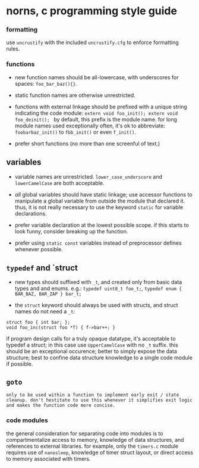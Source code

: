 # norns, c programming style guide #

### formatting

use `uncrustify` with the included `uncrustify.cfg` to enforce formatting rules.

### functions
	
* new function names should be all-lowercase, with underscores for spaces: `foo_bar_baz(){}`. 
	
* static function names are otherwise unrestricted.
	
* functions with external linkage should be prefixed with a unique string indicating the code module: `extern void foo_init(); extern void foo_deinit(); ` by default, this prefix is the module name. for long module names used exceptionally often, it's ok to abbreviate: `foobarbaz_init()` to `fbb_init()` or even `f_init()`. 

* prefer short functions (no more than one screenful of text.)

## variables ##

* variable names are unrestricted. `lower_case_underscore` and `lowerCamelCase` are both acceptable. 

* *all* global variables should have static linkage; use accessor functions to manipulate a global variable from outside the module that declared it. thus, it is not really necessary to use the keyword `static` for variable declarations.

* prefer variable declaration at the lowest possible scope. if this starts to look funny, consider breaking up the function.

* prefer using `static const` variables instead of preprocessor defines whenever possible.  

## `typedef` and `struct	

* new types should suffixed with `_t`, and created only from basic data types and and enums. e.g.: `typedef uint8_t foo_t;`, `typedef enum { BAR_BAZ, BAR_ZAP } bar_t;`
	
* the `struct` keyword should always be used with structs, and struct names do not need a `_t`: 
```
struct foo { int bar; };
void foo_inc(struct foo *f) { f->bar++; }
```

if program design calls for a truly opaque datatype, it's acceptable to typedef a struct; in this case use `UpperCamelCase` with no `_t` suffix. this should be an exceptional occurence; better to simply expose the data structure; best to confine data structure knowledge to a single code module if possible.
	
## `goto`
	only to be used within a function to implement early exit / state cleanup. don't hestitate to use this whenever it simplifies exit logic and makes the function code more concise.

### code modules

the general consideration for separating code into modules is to compartmentalize access to memory, knowledge of data structures, and references to external libraries. for example, only the `timers.c` module requires use of `nanosleep`, knowledge of timer struct layout, or direct access to memory associated with timers.
